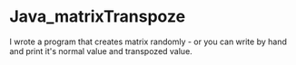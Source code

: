 # Java_matrixTranspoze
I wrote a program that creates matrix randomly - or you can write by hand and print it's normal value and transpozed value. 
